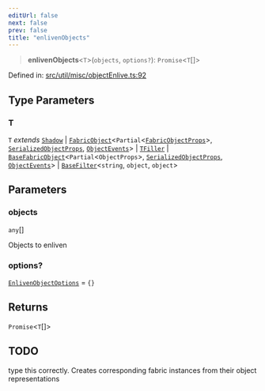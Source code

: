 ```yaml
---
editUrl: false
next: false
prev: false
title: "enlivenObjects"
---
```


> **enlivenObjects**\<`T`\>(`objects`, `options?`): `Promise`\<`T`[]\>

Defined in: [src/util/misc/objectEnlive.ts:92](https://github.com/fabricjs/fabric.js/blob/977f797255d8c56b5b68360b0d45bed33697d2e8/src/util/misc/objectEnlive.ts#L92)

## Type Parameters

### T

`T` *extends* [`Shadow`](/api/classes/shadow/) \| [`FabricObject`](/api/classes/fabricobject/)\<`Partial`\<[`FabricObjectProps`](/api/interfaces/fabricobjectprops/)\>, [`SerializedObjectProps`](/api/interfaces/serializedobjectprops/), [`ObjectEvents`](/api/interfaces/objectevents/)\> \| [`TFiller`](/api/type-aliases/tfiller/) \| [`BaseFabricObject`](/api/classes/basefabricobject/)\<`Partial`\<`ObjectProps`\>, [`SerializedObjectProps`](/api/interfaces/serializedobjectprops/), [`ObjectEvents`](/api/interfaces/objectevents/)\> \| [`BaseFilter`](/api/fabric/namespaces/filters/classes/basefilter/)\<`string`, `object`, `object`\>

## Parameters

### objects

`any`[]

Objects to enliven

### options?

[`EnlivenObjectOptions`](/api/fabric/namespaces/util/type-aliases/enlivenobjectoptions/) = `{}`

## Returns

`Promise`\<`T`[]\>

## TODO

type this correctly.
Creates corresponding fabric instances from their object representations
